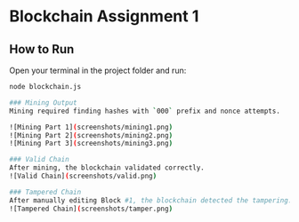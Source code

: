 # Blockchain Assignment 1

## How to Run
Open your terminal in the project folder and run:
```bash
node blockchain.js

### Mining Output
Mining required finding hashes with `000` prefix and nonce attempts.

![Mining Part 1](screenshots/mining1.png)  
![Mining Part 2](screenshots/mining2.png)  
![Mining Part 3](screenshots/mining3.png)  

### Valid Chain
After mining, the blockchain validated correctly.  
![Valid Chain](screenshots/valid.png)  

### Tampered Chain
After manually editing Block #1, the blockchain detected the tampering.  
![Tampered Chain](screenshots/tamper.png)

